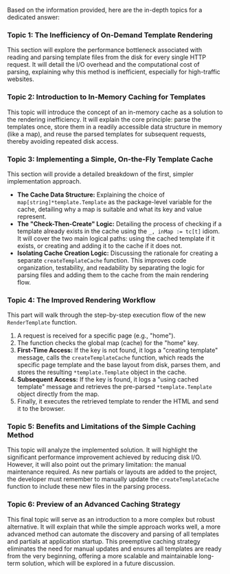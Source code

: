 Based on the information provided, here are the in-depth topics for a dedicated answer:

### Topic 1: The Inefficiency of On-Demand Template Rendering

This section will explore the performance bottleneck associated with reading and parsing template files from the disk for every single HTTP request. It will detail the I/O overhead and the computational cost of parsing, explaining why this method is inefficient, especially for high-traffic websites.

### Topic 2: Introduction to In-Memory Caching for Templates

This topic will introduce the concept of an in-memory cache as a solution to the rendering inefficiency. It will explain the core principle: parse the templates once, store them in a readily accessible data structure in memory (like a map), and reuse the parsed templates for subsequent requests, thereby avoiding repeated disk access.

### Topic 3: Implementing a Simple, On-the-Fly Template Cache

This section will provide a detailed breakdown of the first, simpler implementation approach.

- **The Cache Data Structure:** Explaining the choice of `map[string]*template.Template` as the package-level variable for the cache, detailing why a map is suitable and what its key and value represent.
- **The "Check-Then-Create" Logic:** Detailing the process of checking if a template already exists in the cache using the `_, inMap := tc[t]` idiom. It will cover the two main logical paths: using the cached template if it exists, or creating and adding it to the cache if it does not.
- **Isolating Cache Creation Logic:** Discussing the rationale for creating a separate `createTemplateCache` function. This improves code organization, testability, and readability by separating the logic for parsing files and adding them to the cache from the main rendering flow.

### Topic 4: The Improved Rendering Workflow

This part will walk through the step-by-step execution flow of the new `RenderTemplate` function.

1. A request is received for a specific page (e.g., "home").
2. The function checks the global map (cache) for the "home" key.
3. **First-Time Access:** If the key is not found, it logs a "creating template" message, calls the `createTemplateCache` function, which reads the specific page template and the base layout from disk, parses them, and stores the resulting `*template.Template` object in the cache.
4. **Subsequent Access:** If the key is found, it logs a "using cached template" message and retrieves the pre-parsed `*template.Template` object directly from the map.
5. Finally, it executes the retrieved template to render the HTML and send it to the browser.

### Topic 5: Benefits and Limitations of the Simple Caching Method

This topic will analyze the implemented solution. It will highlight the significant performance improvement achieved by reducing disk I/O. However, it will also point out the primary limitation: the manual maintenance required. As new partials or layouts are added to the project, the developer must remember to manually update the `createTemplateCache` function to include these new files in the parsing process.

### Topic 6: Preview of an Advanced Caching Strategy

This final topic will serve as an introduction to a more complex but robust alternative. It will explain that while the simple approach works well, a more advanced method can automate the discovery and parsing of all templates and partials at application startup. This preemptive caching strategy eliminates the need for manual updates and ensures all templates are ready from the very beginning, offering a more scalable and maintainable long-term solution, which will be explored in a future discussion.